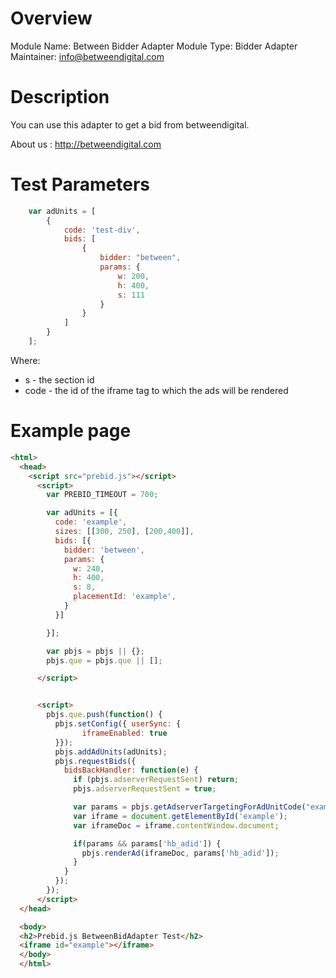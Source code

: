 # Overview

Module Name: Between Bidder Adapter
Module Type: Bidder Adapter
Maintainer: info@betweendigital.com

# Description

You can use this adapter to get a bid from betweendigital.

About us : http://betweendigital.com


# Test Parameters
```javascript
    var adUnits = [
        {
            code: 'test-div',
            bids: [
                {
                    bidder: "between",
                    params: {
                        w: 200,
                        h: 400,
                        s: 111
                    }
                }
            ]
        }
    ];
```

Where:

* s - the section id
* code - the id of the iframe tag to which the ads will be rendered

# Example page

```html
<html>
  <head>
    <script src="prebid.js"></script>
      <script>
        var PREBID_TIMEOUT = 700;

        var adUnits = [{
          code: 'example',
          sizes: [[300, 250], [200,400]],
          bids: [{
            bidder: 'between',
            params: {
              w: 240,
              h: 400,
              s: 8,
              placementId: 'example',
            }
          }]

        }];

        var pbjs = pbjs || {};
        pbjs.que = pbjs.que || [];

      </script>


      <script>
        pbjs.que.push(function() {
          pbjs.setConfig({ userSync: {
                iframeEnabled: true
          }});
          pbjs.addAdUnits(adUnits);
          pbjs.requestBids({
            bidsBackHandler: function(e) {
              if (pbjs.adserverRequestSent) return;
              pbjs.adserverRequestSent = true;

              var params = pbjs.getAdserverTargetingForAdUnitCode("example");
              var iframe = document.getElementById('example');
              var iframeDoc = iframe.contentWindow.document;

              if(params && params['hb_adid']) {
                pbjs.renderAd(iframeDoc, params['hb_adid']);
              }
            }
          });
        });
      </script>
  </head>

  <body>
  <h2>Prebid.js BetweenBidAdapter Test</h2>
  <iframe id="example"></iframe>
  </body>
  </html>
```